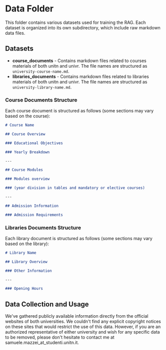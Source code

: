 <!-- write a readme for the data folder based on its content-->
# Data Folder
This folder contains various datasets used for training the RAG. Each dataset is organized into its own subdirectory, which include raw markdown data files.

## Datasets
- **course_documents** - Contains markdown files related to courses materials of both unitn and univr. The file names are structured as `university-course-name.md`.
- **libraries_documents** - Contains markdown files related to libraries materials of both unitn and univr. The file names are structured as `university-library-name.md`.

### Course Documents Structure
Each course document is structured as follows (some sections may vary based on the course):

```markdown
# Course Name

## Course Overview 

### Educational Objectives

### Yearly Breakdown

---

## Course Modules

### Modules overview

### (year division in tables and mandatory or elective courses)

---

## Admission Information

### Admission Requirements
```

### Libraries Documents Structure
Each library document is structured as follows (some sections may vary based on the library):

```markdown
# Library Name

## Library Overview

### Other Information

---

### Opening Hours

```

## Data Collection and Usage

We've gathered publicly available information directly from the official websites of both universities. We couldn't find any explicit copyright notices on these sites that would restrict the use of this data. However, if you are an authorized representative of either university and wish for any specific data to be removed, please don't hesitate to contact me at samuele.mazzei_at_studenti.unitn.it.